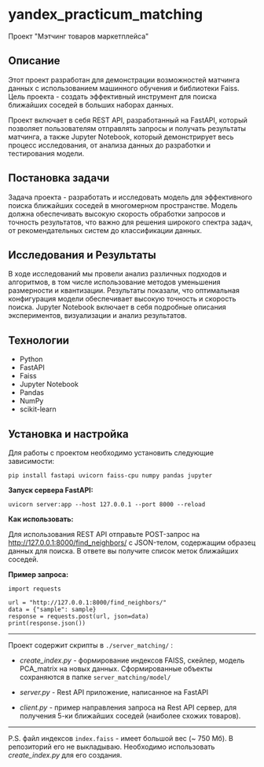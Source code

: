 # yandex_practicum_matching
Проект "Мэтчинг товаров маркетплейса"

## Описание
Этот проект разработан для демонстрации возможностей матчинга данных с использованием машинного обучения и библиотеки Faiss. Цель проекта - создать эффективный инструмент для поиска ближайших соседей в больших наборах данных.   

Проект включает в себя REST API, разработанный на FastAPI, который позволяет пользователям отправлять запросы и получать результаты матчинга, а также Jupyter Notebook, который демонстрирует весь процесс исследования, от анализа данных до разработки и тестирования модели.

## Постановка задачи
Задача проекта - разработать и исследовать модель для эффективного поиска ближайших соседей в многомерном пространстве. Модель должна обеспечивать высокую скорость обработки запросов и точность результатов, что важно для решения широкого спектра задач, от рекомендательных систем до классификации данных.

## Исследования и Результаты
В ходе исследований мы провели анализ различных подходов и алгоритмов, в том числе использование методов уменьшения размерности и квантизации. Результаты показали, что оптимальная конфигурация модели обеспечивает высокую точность и скорость поиска. Jupyter Notebook включает в себя подробные описания экспериментов, визуализации и анализ результатов.


## Технологии
- Python
- FastAPI
- Faiss
- Jupyter Notebook
- Pandas
- NumPy
- scikit-learn

## Установка и настройка
Для работы с проектом необходимо установить следующие зависимости:

```pip install fastapi uvicorn faiss-cpu numpy pandas jupyter```

**Запуск сервера FastAPI:**

```uvicorn server:app --host 127.0.0.1 --port 8000 --reload```


**Как использовать:**

Для использования REST API отправьте POST-запрос на http://127.0.0.1:8000/find_neighbors/ с JSON-телом, содержащим образец данных для поиска. В ответе вы получите список меток ближайших соседей.

**Пример запроса:**

```
import requests

url = "http://127.0.0.1:8000/find_neighbors/"
data = {"sample": sample}
response = requests.post(url, json=data)
print(response.json())

```

---
Проект содержит скрипты в ```./server_matching/``` :

- *create_index.py* - формирование индексов FAISS, скейлер, модель PCA_matrix на новых данных. Сформированные объекты сохраняются в папке ```server_matching/model/```  

- *server.py* - Rest API приложение, написанное на FastAPI

- *client.py* - пример направления запроса на Rest API сервер, для получения 5-ки ближайших соседей (наиболее схожих товаров). 

---
P.S. файл индексов ```index.faiss``` - имеет большой вес (~ 750 Мб). В репозиторий его не выкладываю. Необходимо использовать *create_index.py* для его создания.
